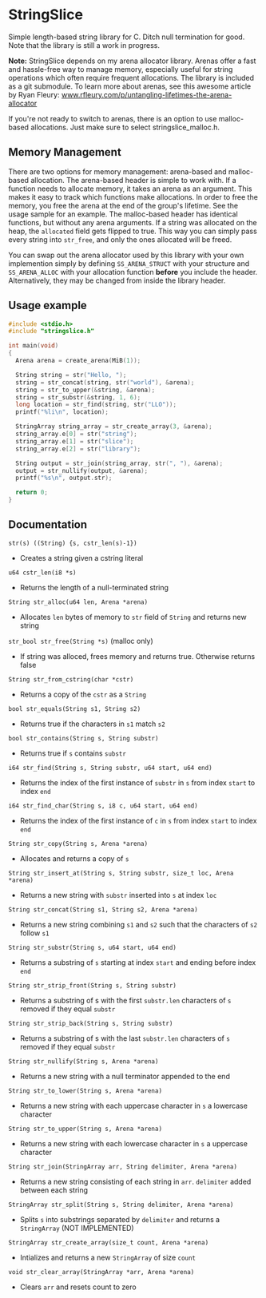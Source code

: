 # StringSlice
Simple length-based string library for C. Ditch null termination for good. Note that the library is still a work in progress.

**Note:** StringSlice depends on my arena allocator library. Arenas offer a fast and hassle-free way to manage memory, especially useful for string operations which often require frequent allocations. The library is included as a git submodule. To learn more about arenas, see this awesome article by Ryan Fleury: www.rfleury.com/p/untangling-lifetimes-the-arena-allocator

If you're not ready to switch to arenas, there is an option to use malloc-based allocations. Just make sure to select stringslice_malloc.h.

## Memory Management
There are two options for memory management: arena-based and malloc-based allocation. The arena-based header is simple to work with. If a function needs to allocate memory, it takes an arena as an argument. This makes it easy to track which functions make allocations. In order to free the memory, you free the arena at the end of the group's lifetime. See the usage sample for an example. The malloc-based header has identical functions, but without any arena arguments. If a string was allocated on the heap, the `allocated` field gets flipped to true. This way you can simply pass every string into `str_free`, and only the ones allocated will be freed.

You can swap out the arena allocator used by this library with your own implemention simply by defining `SS_ARENA_STRUCT` with your structure and `SS_ARENA_ALLOC` with your allocation function **before** you include the header. Alternatively, they may be changed from inside the library header.

## Usage example
```c
#include <stdio.h>
#include "stringslice.h"

int main(void)
{
  Arena arena = create_arena(MiB(1));

  String string = str("Hello, ");
  string = str_concat(string, str("world"), &arena);
  string = str_to_upper(&string, &arena);
  string = str_substr(&string, 1, 6);
  long location = str_find(string, str("LLO"));
  printf("%li\n", location);

  StringArray string_array = str_create_array(3, &arena);
  string_array.e[0] = str("string");
  string_array.e[1] = str("slice"); 
  string_array.e[2] = str("library");

  String output = str_join(string_array, str(", "), &arena);
  output = str_nullify(output, &arena);
  printf("%s\n", output.str);

  return 0;
}
```

## Documentation
`str(s) ((String) {s, cstr_len(s)-1})`

- Creates a string given a cstring literal

`u64 cstr_len(i8 *s)`

- Returns the length of a null-terminated string

`String str_alloc(u64 len, Arena *arena)`

- Allocates `len` bytes of memory to `str` field of `String` and returns new string

`str_bool str_free(String *s)` (malloc only)

- If string was alloced, frees memory and returns true. Otherwise returns false

`String str_from_cstring(char *cstr)`

- Returns a copy of the `cstr` as a `String`

`bool str_equals(String s1, String s2)`

- Returns true if the characters in `s1` match `s2`

`bool str_contains(String s, String substr)`

- Returns true if `s` contains `substr`

`i64 str_find(String s, String substr, u64 start, u64 end)`

- Returns the index of the first instance of `substr` in `s` from index `start` to index `end`

`i64 str_find_char(String s, i8 c, u64 start, u64 end)`

- Returns the index of the first instance of `c` in `s` from index `start` to index `end`

`String str_copy(String s, Arena *arena)`

- Allocates and returns a copy of `s`

`String str_insert_at(String s, String substr, size_t loc, Arena *arena)`

- Returns a new string with `substr` inserted into `s` at index `loc`

`String str_concat(String s1, String s2, Arena *arena)`

- Returns a new string combining `s1` and `s2` such that the characters of `s2` follow `s1`

`String str_substr(String s, u64 start, u64 end)`

- Returns a substring of `s` starting at index `start` and ending before index `end`

`String str_strip_front(String s, String substr)`

- Returns a substring of s with the first `substr.len` characters of `s` removed if they equal `substr`

`String str_strip_back(String s, String substr)`

- Returns a substring of s with the last `substr.len` characters of `s` removed if they equal `substr`

`String str_nullify(String s, Arena *arena)`

- Returns a new string with a null terminator appended to the end

`String str_to_lower(String s, Arena *arena)`

- Returns a new string with each uppercase character in `s` a lowercase character

`String str_to_upper(String s, Arena *arena)`

- Returns a new string with each lowercase character in `s` a uppercase character

`String str_join(StringArray arr, String delimiter, Arena *arena)`

- Returns a new string consisting of each string in `arr`. `delimiter` added between each string

`StringArray str_split(String s, String delimiter, Arena *arena)`

- Splits `s` into substrings separated by `delimiter` and returns a `StringArray` (NOT IMPLEMENTED)

`StringArray str_create_array(size_t count, Arena *arena)`

- Intializes and returns a new `StringArray` of size `count`

`void str_clear_array(StringArray *arr, Arena *arena)`

- Clears `arr` and resets count to zero
